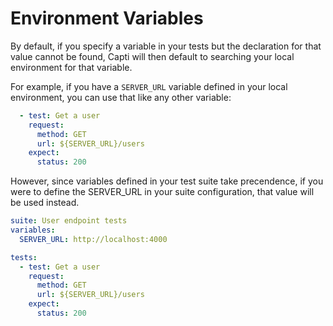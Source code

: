 # Environment Variables

By default, if you specify a variable in your tests but the declaration for that value cannot be found, Capti will then default to searching your local environment for that variable.

For example, if you have a `SERVER_URL` variable defined in your local environment, you can use that like any other variable:

```yaml
  - test: Get a user
    request:
      method: GET
      url: ${SERVER_URL}/users
    expect:
      status: 200
```

However, since variables defined in your test suite take precendence, if you were to define the SERVER_URL in your suite configuration, that value will be used instead.

```yaml
suite: User endpoint tests
variables:
  SERVER_URL: http://localhost:4000

tests:
  - test: Get a user
    request:
      method: GET
      url: ${SERVER_URL}/users
    expect:
      status: 200
```